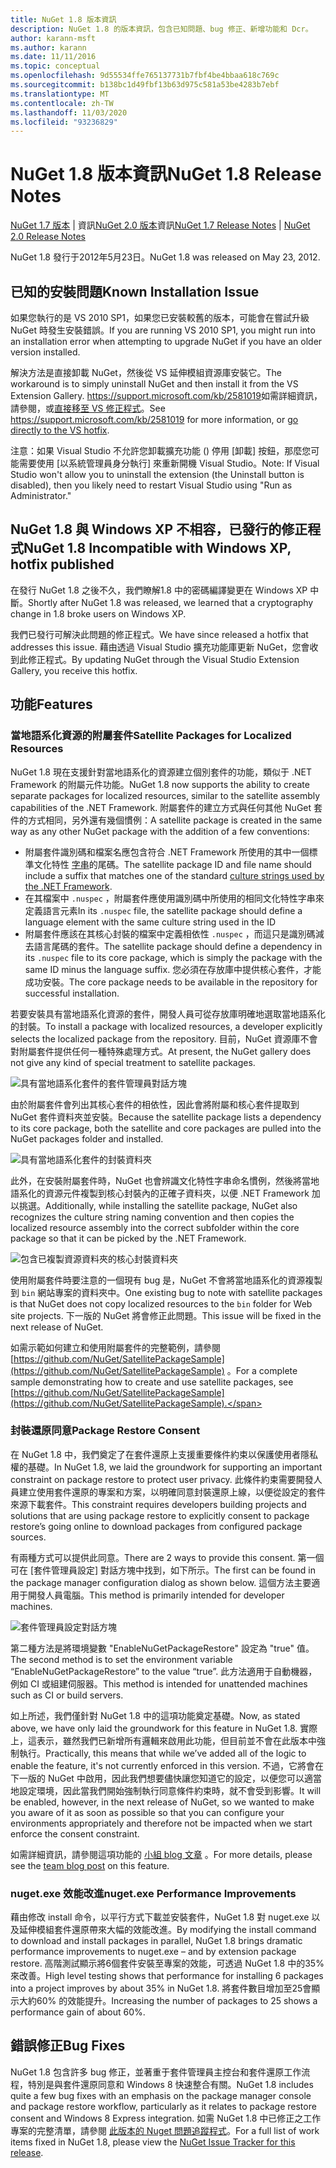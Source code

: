 ```yaml
---
title: NuGet 1.8 版本資訊
description: NuGet 1.8 的版本資訊，包含已知問題、bug 修正、新增功能和 Dcr。
author: karann-msft
ms.author: karann
ms.date: 11/11/2016
ms.topic: conceptual
ms.openlocfilehash: 9d55534ffe765137731b7fbf4be4bbaa618c769c
ms.sourcegitcommit: b138bc1d49fbf13b63d975c581a53be4283b7ebf
ms.translationtype: MT
ms.contentlocale: zh-TW
ms.lasthandoff: 11/03/2020
ms.locfileid: "93236829"
---
```

# <a name="nuget-18-release-notes"></a><span data-ttu-id="75790-103">NuGet 1.8 版本資訊</span><span class="sxs-lookup"><span data-stu-id="75790-103">NuGet 1.8 Release Notes</span></span>

<span data-ttu-id="75790-104">[NuGet 1.7 版本](../release-notes/nuget-1.7.md)  |  資訊[NuGet 2.0 版本](../release-notes/nuget-2.0.md)資訊</span><span class="sxs-lookup"><span data-stu-id="75790-104">[NuGet 1.7 Release Notes](../release-notes/nuget-1.7.md) | [NuGet 2.0 Release Notes](../release-notes/nuget-2.0.md)</span></span>

<span data-ttu-id="75790-105">NuGet 1.8 發行于2012年5月23日。</span><span class="sxs-lookup"><span data-stu-id="75790-105">NuGet 1.8 was released on May 23, 2012.</span></span>

## <a name="known-installation-issue"></a><span data-ttu-id="75790-106">已知的安裝問題</span><span class="sxs-lookup"><span data-stu-id="75790-106">Known Installation Issue</span></span>
<span data-ttu-id="75790-107">如果您執行的是 VS 2010 SP1，如果您已安裝較舊的版本，可能會在嘗試升級 NuGet 時發生安裝錯誤。</span><span class="sxs-lookup"><span data-stu-id="75790-107">If you are running VS 2010 SP1, you might run into an installation error when attempting to upgrade NuGet if you have an older version installed.</span></span>

<span data-ttu-id="75790-108">解決方法是直接卸載 NuGet，然後從 VS 延伸模組資源庫安裝它。</span><span class="sxs-lookup"><span data-stu-id="75790-108">The workaround is to simply uninstall NuGet and then install it from the VS Extension Gallery.</span></span>  <span data-ttu-id="75790-109"><https://support.microsoft.com/kb/2581019>如需詳細資訊，請參閱，或[直接移至 VS 修正程式](http://bit.ly/vsixcertfix)。</span><span class="sxs-lookup"><span data-stu-id="75790-109">See <https://support.microsoft.com/kb/2581019> for more information, or [go directly to the VS hotfix](http://bit.ly/vsixcertfix).</span></span>

<span data-ttu-id="75790-110">注意：如果 Visual Studio 不允許您卸載擴充功能 () 停用 [卸載] 按鈕，那麼您可能需要使用 [以系統管理員身分執行] 來重新開機 Visual Studio。</span><span class="sxs-lookup"><span data-stu-id="75790-110">Note: If Visual Studio won't allow you to uninstall the extension (the Uninstall button is disabled), then you likely need to restart Visual Studio using "Run as Administrator."</span></span>

## <a name="nuget-18-incompatible-with-windows-xp-hotfix-published"></a><span data-ttu-id="75790-111">NuGet 1.8 與 Windows XP 不相容，已發行的修正程式</span><span class="sxs-lookup"><span data-stu-id="75790-111">NuGet 1.8 Incompatible with Windows XP, hotfix published</span></span>

<span data-ttu-id="75790-112">在發行 NuGet 1.8 之後不久，我們瞭解1.8 中的密碼編譯變更在 Windows XP 中斷。</span><span class="sxs-lookup"><span data-stu-id="75790-112">Shortly after NuGet 1.8 was released, we learned that a cryptography change in 1.8 broke users on Windows XP.</span></span>

<span data-ttu-id="75790-113">我們已發行可解決此問題的修正程式。</span><span class="sxs-lookup"><span data-stu-id="75790-113">We have since released a hotfix that addresses this issue.</span></span>  <span data-ttu-id="75790-114">藉由透過 Visual Studio 擴充功能庫更新 NuGet，您會收到此修正程式。</span><span class="sxs-lookup"><span data-stu-id="75790-114">By updating NuGet through the Visual Studio Extension Gallery, you receive this hotfix.</span></span>

## <a name="features"></a><span data-ttu-id="75790-115">功能</span><span class="sxs-lookup"><span data-stu-id="75790-115">Features</span></span>

### <a name="satellite-packages-for-localized-resources"></a><span data-ttu-id="75790-116">當地語系化資源的附屬套件</span><span class="sxs-lookup"><span data-stu-id="75790-116">Satellite Packages for Localized Resources</span></span>
<span data-ttu-id="75790-117">NuGet 1.8 現在支援針對當地語系化的資源建立個別套件的功能，類似于 .NET Framework 的附屬元件功能。</span><span class="sxs-lookup"><span data-stu-id="75790-117">NuGet 1.8 now supports the ability to create separate packages for localized resources, similar to the satellite assembly capabilities of the .NET Framework.</span></span>  <span data-ttu-id="75790-118">附屬套件的建立方式與任何其他 NuGet 套件的方式相同，另外還有幾個慣例：</span><span class="sxs-lookup"><span data-stu-id="75790-118">A satellite package is created in the same way as any other NuGet package with the addition of a few conventions:</span></span>

* <span data-ttu-id="75790-119">附屬套件識別碼和檔案名應包含符合 .NET Framework 所使用的其中一個標準文化特性 [字串](/openspecs/windows_protocols/ms-lcid/a9eac961-e77d-41a6-90a5-ce1a8b0cdb9c)的尾碼。</span><span class="sxs-lookup"><span data-stu-id="75790-119">The satellite package ID and file name should include a suffix that matches one of the standard [culture strings used by the .NET Framework](/openspecs/windows_protocols/ms-lcid/a9eac961-e77d-41a6-90a5-ce1a8b0cdb9c).</span></span>
* <span data-ttu-id="75790-120">在其檔案中 `.nuspec` ，附屬套件應使用識別碼中所使用的相同文化特性字串來定義語言元素</span><span class="sxs-lookup"><span data-stu-id="75790-120">In its `.nuspec` file, the satellite package should define a language element with the same culture string used in the ID</span></span>
* <span data-ttu-id="75790-121">附屬套件應該在其核心封裝的檔案中定義相依性 `.nuspec` ，而這只是識別碼減去語言尾碼的套件。</span><span class="sxs-lookup"><span data-stu-id="75790-121">The satellite package should define a dependency in its `.nuspec` file to its core package, which is simply the package with the same ID minus the language suffix.</span></span>  <span data-ttu-id="75790-122">您必須在存放庫中提供核心套件，才能成功安裝。</span><span class="sxs-lookup"><span data-stu-id="75790-122">The core package needs to be available in the repository for successful installation.</span></span>

<span data-ttu-id="75790-123">若要安裝具有當地語系化資源的套件，開發人員可從存放庫明確地選取當地語系化的封裝。</span><span class="sxs-lookup"><span data-stu-id="75790-123">To install a package with localized resources, a developer explicitly selects the localized package from the repository.</span></span> <span data-ttu-id="75790-124">目前，NuGet 資源庫不會對附屬套件提供任何一種特殊處理方式。</span><span class="sxs-lookup"><span data-stu-id="75790-124">At present, the NuGet gallery does not give any kind of special treatment to satellite packages.</span></span>

![具有當地語系化套件的套件管理員對話方塊](./media/dlg-w-loc-packs.png)

<span data-ttu-id="75790-126">由於附屬套件會列出其核心套件的相依性，因此會將附屬和核心套件提取到 NuGet 套件資料夾並安裝。</span><span class="sxs-lookup"><span data-stu-id="75790-126">Because the satellite package lists a dependency to its core package, both the satellite and core packages are pulled into the NuGet packages folder and installed.</span></span>

![具有當地語系化套件的封裝資料夾](./media/fldr-loc-packs.png)

<span data-ttu-id="75790-128">此外，在安裝附屬套件時，NuGet 也會辨識文化特性字串命名慣例，然後將當地語系化的資源元件複製到核心封裝內的正確子資料夾，以便 .NET Framework 加以挑選。</span><span class="sxs-lookup"><span data-stu-id="75790-128">Additionally, while installing the satellite package, NuGet also recognizes the culture string naming convention and then copies the localized resource assembly into the correct subfolder within the core package so that it can be picked by the .NET Framework.</span></span>

![包含已複製資源資料夾的核心封裝資料夾](./media/fldr-copied-loc.png)

<span data-ttu-id="75790-130">使用附屬套件時要注意的一個現有 bug 是，NuGet 不會將當地語系化的資源複製到 `bin` 網站專案的資料夾中。</span><span class="sxs-lookup"><span data-stu-id="75790-130">One existing bug to note with satellite packages is that NuGet does not copy localized resources to the `bin` folder for Web site projects.</span></span>  <span data-ttu-id="75790-131">下一版的 NuGet 將會修正此問題。</span><span class="sxs-lookup"><span data-stu-id="75790-131">This issue will be fixed in the next release of NuGet.</span></span>

<span data-ttu-id="75790-132">如需示範如何建立和使用附屬套件的完整範例，請參閱 [https://github.com/NuGet/SatellitePackageSample](https://github.com/NuGet/SatellitePackageSample) 。</span><span class="sxs-lookup"><span data-stu-id="75790-132">For a complete sample demonstrating how to create and use satellite packages, see [https://github.com/NuGet/SatellitePackageSample](https://github.com/NuGet/SatellitePackageSample).</span></span>

### <a name="package-restore-consent"></a><span data-ttu-id="75790-133">封裝還原同意</span><span class="sxs-lookup"><span data-stu-id="75790-133">Package Restore Consent</span></span>
<span data-ttu-id="75790-134">在 NuGet 1.8 中，我們奠定了在套件還原上支援重要條件約束以保護使用者隱私權的基礎。</span><span class="sxs-lookup"><span data-stu-id="75790-134">In NuGet 1.8, we laid the groundwork for supporting an important constraint on package restore to protect user privacy.</span></span> <span data-ttu-id="75790-135">此條件約束需要開發人員建立使用套件還原的專案和方案，以明確同意封裝還原上線，以便從設定的套件來源下載套件。</span><span class="sxs-lookup"><span data-stu-id="75790-135">This constraint requires developers building projects and solutions that are using package restore to explicitly consent to package restore’s going online to download packages from configured package sources.</span></span>

<span data-ttu-id="75790-136">有兩種方式可以提供此同意。</span><span class="sxs-lookup"><span data-stu-id="75790-136">There are 2 ways to provide this consent.</span></span> <span data-ttu-id="75790-137">第一個可在 [套件管理員設定] 對話方塊中找到，如下所示。</span><span class="sxs-lookup"><span data-stu-id="75790-137">The first can be found in the package manager configuration dialog as shown below.</span></span>  <span data-ttu-id="75790-138">這個方法主要適用于開發人員電腦。</span><span class="sxs-lookup"><span data-stu-id="75790-138">This method is primarily intended for developer machines.</span></span>

![套件管理員設定對話方塊](./media/pr-consent-configdlg.png)

<span data-ttu-id="75790-140">第二種方法是將環境變數 "EnableNuGetPackageRestore" 設定為 "true" 值。</span><span class="sxs-lookup"><span data-stu-id="75790-140">The second method is to set the environment variable “EnableNuGetPackageRestore” to the value “true”.</span></span>  <span data-ttu-id="75790-141">此方法適用于自動機器，例如 CI 或組建伺服器。</span><span class="sxs-lookup"><span data-stu-id="75790-141">This method is intended for unattended machines such as CI or build servers.</span></span>

<span data-ttu-id="75790-142">如上所述，我們僅針對 NuGet 1.8 中的這項功能奠定基礎。</span><span class="sxs-lookup"><span data-stu-id="75790-142">Now, as stated above, we have only laid the groundwork for this feature in NuGet 1.8.</span></span>  <span data-ttu-id="75790-143">實際上，這表示，雖然我們已新增所有邏輯來啟用此功能，但目前並不會在此版本中強制執行。</span><span class="sxs-lookup"><span data-stu-id="75790-143">Practically, this means that while we’ve added all of the logic to enable the feature, it's not currently enforced in this version.</span></span> <span data-ttu-id="75790-144">不過，它將會在下一版的 NuGet 中啟用，因此我們想要儘快讓您知道它的設定，以便您可以適當地設定環境，因此當我們開始強制執行同意條件約束時，就不會受到影響。</span><span class="sxs-lookup"><span data-stu-id="75790-144">It will be enabled, however, in the next release of NuGet, so we wanted to make you aware of it as soon as possible so that you can configure your environments appropriately and therefore not be impacted when we start enforce the consent constraint.</span></span>

<span data-ttu-id="75790-145">如需詳細資訊，請參閱這項功能的 [小組 blog 文章](http://blog.nuget.org/20120518/package-restore-and-consent.html) 。</span><span class="sxs-lookup"><span data-stu-id="75790-145">For more details, please see the [team blog post](http://blog.nuget.org/20120518/package-restore-and-consent.html) on this feature.</span></span>

### <a name="nugetexe-performance-improvements"></a><span data-ttu-id="75790-146">nuget.exe 效能改進</span><span class="sxs-lookup"><span data-stu-id="75790-146">nuget.exe Performance Improvements</span></span>
<span data-ttu-id="75790-147">藉由修改 install 命令，以平行方式下載並安裝套件，NuGet 1.8 對 nuget.exe 以及延伸模組套件還原帶來大幅的效能改進。</span><span class="sxs-lookup"><span data-stu-id="75790-147">By modifying the install command to download and install packages in parallel, NuGet 1.8 brings dramatic performance improvements to nuget.exe – and by extension package restore.</span></span>  <span data-ttu-id="75790-148">高階測試顯示將6個套件安裝至專案的效能，可透過 NuGet 1.8 中的35% 來改善。</span><span class="sxs-lookup"><span data-stu-id="75790-148">High level testing shows that performance for installing 6 packages into a project improves by about 35% in NuGet 1.8.</span></span>  <span data-ttu-id="75790-149">將套件數目增加至25會顯示大約60% 的效能提升。</span><span class="sxs-lookup"><span data-stu-id="75790-149">Increasing the number of packages to 25 shows a performance gain of about 60%.</span></span>

## <a name="bug-fixes"></a><span data-ttu-id="75790-150">錯誤修正</span><span class="sxs-lookup"><span data-stu-id="75790-150">Bug Fixes</span></span>
<span data-ttu-id="75790-151">NuGet 1.8 包含許多 bug 修正，並著重于套件管理員主控台和套件還原工作流程，特別是與套件還原同意和 Windows 8 快速整合有關。</span><span class="sxs-lookup"><span data-stu-id="75790-151">NuGet 1.8 includes quite a few bug fixes with an emphasis on the package manager console and package restore workflow, particularly as it relates to package restore consent and Windows 8 Express integration.</span></span>
<span data-ttu-id="75790-152">如需 NuGet 1.8 中已修正之工作專案的完整清單，請參閱 [此版本的 Nuget 問題追蹤程式](http://nuget.codeplex.com/workitem/list/advanced?keyword=&status=Closed&type=All&priority=All&release=NuGet%201.8&assignedTo=All&component=All&sortField=Votes&sortDirection=Descending&page=0)。</span><span class="sxs-lookup"><span data-stu-id="75790-152">For a full list of work items fixed in NuGet 1.8, please view the [NuGet Issue Tracker for this release](http://nuget.codeplex.com/workitem/list/advanced?keyword=&status=Closed&type=All&priority=All&release=NuGet%201.8&assignedTo=All&component=All&sortField=Votes&sortDirection=Descending&page=0).</span></span>